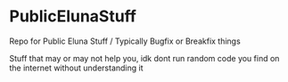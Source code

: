 # PublicElunaStuff
Repo for Public Eluna Stuff / Typically Bugfix or Breakfix things

Stuff that may or may not help you, idk dont run random code you find on the internet without understanding it
